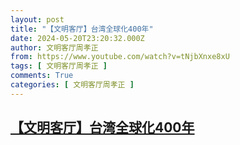 ```yaml
---
layout: post
title: "【文明客厅】台湾全球化400年"
date: 2024-05-20T23:20:32.000Z
author: 文明客厅周孝正
from: https://www.youtube.com/watch?v=tNjbXnxe8xU
tags: [ 文明客厅周孝正 ]
comments: True
categories: [ 文明客厅周孝正 ]
---
```

<!--1716247232000-->
[【文明客厅】台湾全球化400年](https://www.youtube.com/watch?v=tNjbXnxe8xU)
------

<div>

</div>
